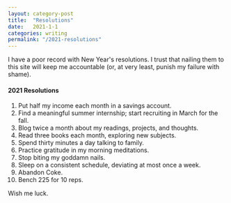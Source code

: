 ```yaml
---
layout: category-post
title:  "Resolutions"
date:   2021-1-1
categories: writing
permalink: "/2021-resolutions"
---
```


I have a poor record with New Year's resolutions. I trust that nailing them to this site will keep me accountable (or, at very least, punish my failure with shame).

#### 2021 Resolutions

1. Put half my income each month in a savings account.
2. Find a meaningful summer internship; start recruiting in March for the fall.
3. Blog twice a month about my readings, projects, and thoughts.
4. Read three books each month, exploring new subjects.
5. Spend thirty minutes a day talking to family.
6. Practice gratitude in my morning meditations.
7. Stop biting my goddamn nails.
8. Sleep on a consistent schedule, deviating at most once a week.
10. Abandon Coke.
10. Bench 225 for 10 reps.

Wish me luck.